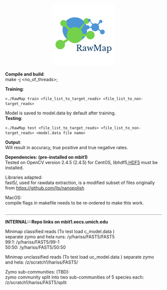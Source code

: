 <p align="center"> 
<img src="logo.png">
</p>


**Compile and build**:  
make -j <no_of_threads>;

**Training**:
``````
>./RawMap train <file_list_to_target_reads> <file_list_to_non-target_reads>
```````
Model is saved to model.data by default after training.  
**Testing**:
```````
>./RawMap test <file_list_to_target_reads> <file_list_to_non-target_reads> <model.data file name>
```````

**Output**:  
Will result in accuracy, true positive and true negative rates.

**Dependencies: (pre-installed on mbit1)**  
Tested on OpenCV version 2.4.5 (2.4.5) for CentOS, 
libhdf5,[HDF5](https://www.hdfgroup.org/downloads/hdf5/) must be installed. 


Libraries adapted:  
fast5/, used for rawdata extraction, is a modified subset of  files originally from https://github.com/jts/nanopolish


MacOS:  
compile flags in makefile needs to be re-ordered to make this work.

```````
__________________________________________________________________________________________________________________
```````
**INTERNAL:::Repo links on mbit1.eecs.umich.edu**  

Minimap classified reads (To test load c_model.data  )  
separate zymo and hela runs: /y/hariss/FAST5/FAST5  
99:1: /y/hariss/FAST5/99-1  
50:50: /y/hariss/FAST5/50:50  


Minimap unclassified reads (To test load uc_model.data  )
separate zymo and hela: /z/scratch1/hariss/FAST5/    

Zymo sub-communities: (TBD):  
zymo community split into two sub-communities of 5 species each: /z/scratch1/hariss/FAST5/split    


